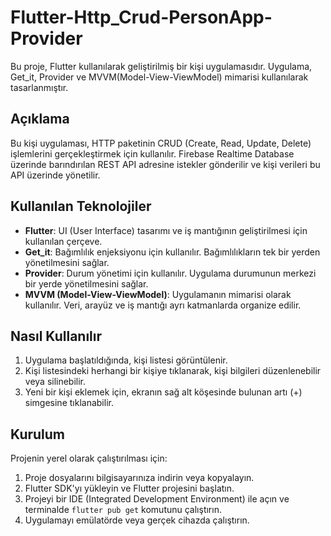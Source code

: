 # Flutter-Http_Crud-PersonApp-Provider


Bu proje, Flutter kullanılarak geliştirilmiş bir kişi uygulamasıdır. Uygulama, Get_it, Provider ve MVVM(Model-View-ViewModel) mimarisi kullanılarak tasarlanmıştır.

## Açıklama

Bu kişi uygulaması, HTTP paketinin CRUD (Create, Read, Update, Delete) işlemlerini gerçekleştirmek için kullanılır. Firebase Realtime Database üzerinde barındırılan REST API adresine istekler gönderilir ve kişi verileri bu API üzerinde yönetilir.

## Kullanılan Teknolojiler

- **Flutter**: UI (User Interface) tasarımı ve iş mantığının geliştirilmesi için kullanılan çerçeve.
- **Get_it**: Bağımlılık enjeksiyonu için kullanılır. Bağımlılıkların tek bir yerden yönetilmesini sağlar.
- **Provider**: Durum yönetimi için kullanılır. Uygulama durumunun merkezi bir yerde yönetilmesini sağlar.
- **MVVM (Model-View-ViewModel)**: Uygulamanın mimarisi olarak kullanılır. Veri, arayüz ve iş mantığı ayrı katmanlarda organize edilir.

## Nasıl Kullanılır

1. Uygulama başlatıldığında, kişi listesi görüntülenir.
2. Kişi listesindeki herhangi bir kişiye tıklanarak, kişi bilgileri düzenlenebilir veya silinebilir.
3. Yeni bir kişi eklemek için, ekranın sağ alt köşesinde bulunan artı (+) simgesine tıklanabilir.

## Kurulum

Projenin yerel olarak çalıştırılması için:

1. Proje dosyalarını bilgisayarınıza indirin veya kopyalayın.
2. Flutter SDK'yı yükleyin ve Flutter projesini başlatın.
3. Projeyi bir IDE (Integrated Development Environment) ile açın ve terminalde `flutter pub get` komutunu çalıştırın.
4. Uygulamayı emülatörde veya gerçek cihazda çalıştırın. 
